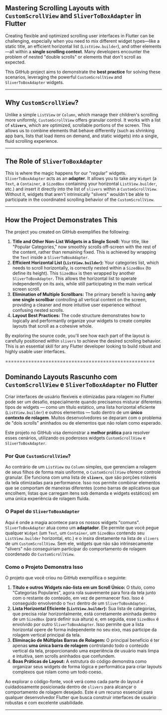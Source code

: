 ## Mastering Scrolling Layouts with `CustomScrollView` and `SliverToBoxAdapter` in Flutter

Creating flexible and optimized scrolling user interfaces in Flutter can be challenging, especially when you need to mix different widget types—like a static title, an efficient horizontal list (`ListView.builder`), and other elements—all within a **single scrolling context**. Many developers encounter the problem of nested "double scrolls" or elements that don't scroll as expected.

This GitHub project aims to demonstrate the **best practice** for solving these scenarios, leveraging the powerful `CustomScrollView` and `SliverToBoxAdapter` widgets.

---

## Why `CustomScrollView`?

Unlike a simple `ListView` or `Column`, which manage their children's scrolling more uniformly, `CustomScrollView` offers granular control. It works with a list of **`slivers`**, which are optimized, scrollable portions of the screen. This allows us to combine elements that behave differently (such as shrinking app bars, lists that load items on demand, and static widgets) into a single, fluid scrolling experience.

---

## The Role of `SliverToBoxAdapter`

This is where the magic happens for our "regular" widgets. `SliverToBoxAdapter` acts as an **adapter**. It allows you to take any `Widget` (a `Text`, a `Container`, a `SizedBox` containing your horizontal `ListView.builder`, etc.) and insert it directly into the list of `slivers` within a `CustomScrollView`. Without it, widgets that aren't intrinsically "slivers" wouldn't be able to participate in the coordinated scrolling behavior of the `CustomScrollView`.

---

## How the Project Demonstrates This

The project you created on GitHub exemplifies the following:

1.  **Title and Other Non-List Widgets in a Single Scroll:** Your title, like "Popular Categories," now smoothly scrolls off-screen with the rest of the content, rather than remaining fixed. This is achieved by wrapping the `Text` inside a `SliverToBoxAdapter`.
2.  **Efficient Horizontal List (`ListView.builder`):** Your categories list, which needs to scroll horizontally, is correctly nested within a `SizedBox` (to define its height). This `SizedBox` is then wrapped by another `SliverToBoxAdapter`. This allows the horizontal list to operate independently on its axis, while still participating in the main vertical screen scroll.
3.  **Elimination of Multiple Scrollbars:** The primary benefit is having **only one single scrollbar** controlling all vertical content on the screen, providing a cleaner and more intuitive user experience without confusing nested scrolls.
4.  **Layout Best Practices:** The code structure demonstrates how to logically and performantly organize your widgets to create complex layouts that scroll as a cohesive whole.

By exploring the source code, you'll see how each part of the layout is carefully positioned within `slivers` to achieve the desired scrolling behavior. This is an essential skill for any Flutter developer looking to build robust and highly usable user interfaces.

====================================================

## Dominando Layouts Rascunho com `CustomScrollView` e `SliverToBoxAdapter` no Flutter

Criar interfaces de usuário flexíveis e otimizadas para rolagem no Flutter pode ser um desafio, especialmente quando precisamos misturar diferentes tipos de widgets — como um título estático, uma lista horizontal eficiente (`ListView.builder`) e outros elementos — tudo dentro de um **único contexto de rolagem**. Muitos desenvolvedores se deparam com o problema de "dois scrolls" aninhados ou de elementos que não rolam como esperado.

Este projeto no GitHub visa demonstrar a **melhor prática** para resolver esses cenários, utilizando os poderosos widgets `CustomScrollView` e `SliverToBoxAdapter`.

### Por Que `CustomScrollView`?

Ao contrário de um `ListView` ou `Column` simples, que gerenciam a rolagem de seus filhos de forma mais uniforme, o `CustomScrollView` oferece controle granular. Ele funciona com uma lista de **`slivers`**, que são porções roláveis da tela otimizadas para performance. Isso nos permite combinar elementos que se comportam de maneiras diferentes (como barras de aplicativos que encolhem, listas que carregam itens sob demanda e widgets estáticos) em uma única experiência de rolagem fluida.

### O Papel do `SliverToBoxAdapter`

Aqui é onde a magia acontece para os nossos widgets "comuns". `SliverToBoxAdapter` atua como um **adaptador**. Ele permite que você pegue qualquer `Widget` (um `Text`, um `Container`, um `SizedBox` contendo seu `ListView.builder` horizontal, etc.) e o insira diretamente na lista de `slivers` de um `CustomScrollView`. Sem ele, widgets que não são intrinsecamente "slivers" não conseguiriam participar do comportamento de rolagem coordenado do `CustomScrollView`.

### Como o Projeto Demonstra Isso

O projeto que você criou no GitHub exemplifica o seguinte:

1.  **Título e outros Widgets não-lista em um Scroll Único:** O título, como "Categorias Populares", agora rola suavemente para fora da tela junto com o restante do conteúdo, em vez de permanecer fixo. Isso é conseguido envolvendo o `Text` dentro de um `SliverToBoxAdapter`.
2.  **Lista Horizontal Eficiente (`ListView.builder`):** Sua lista de categorias, que precisa rolar horizontalmente, está corretamente aninhada dentro de um `SizedBox` (para definir sua altura) e, em seguida, esse `SizedBox` é envolvido por outro `SliverToBoxAdapter`. Isso permite que a lista horizontal opere de forma independente no seu eixo, mas participe da rolagem vertical principal da tela.
3.  **Eliminação de Múltiplas Barras de Rolagem:** O principal benefício é ter apenas **uma única barra de rolagem** controlando todo o conteúdo vertical da tela, proporcionando uma experiência de usuário mais limpa e intuitiva, sem scrolls aninhados que confundem.
4.  **Boas Práticas de Layout:** A estrutura do código demonstra como organizar seus widgets de forma lógica e performática para criar layouts complexos que rolam como um todo coeso.

Ao explorar o código-fonte, você verá como cada parte do layout é cuidadosamente posicionada dentro de `slivers` para alcançar o comportamento de rolagem desejado. Este é um recurso essencial para qualquer desenvolvedor Flutter que busca construir interfaces de usuário robustas e com excelente usabilidade.

---